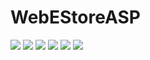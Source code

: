 # WebEStoreASP

<img src="https://user-images.githubusercontent.com/86512368/183643351-9a9d46f8-aa36-4cfb-88e3-ed52282e599c.png" />
<img src="https://user-images.githubusercontent.com/86512368/183642406-963f9be6-b675-4607-8b34-e03296c9d719.png"/>
<img src="https://user-images.githubusercontent.com/86512368/183642447-c31b6c88-710f-41a3-8da6-ae88f0f80507.png"/>
<img src="https://user-images.githubusercontent.com/86512368/183642488-c8c345df-82aa-410d-8555-003ed49ec575.png"/>
<img src="https://user-images.githubusercontent.com/86512368/186298315-8ec55dd2-6794-484f-abef-e24071461cf2.png"/>
<img src="https://user-images.githubusercontent.com/86512368/183642595-00aed4c4-af8a-4e4a-b57a-6865dafd456e.png"/>
